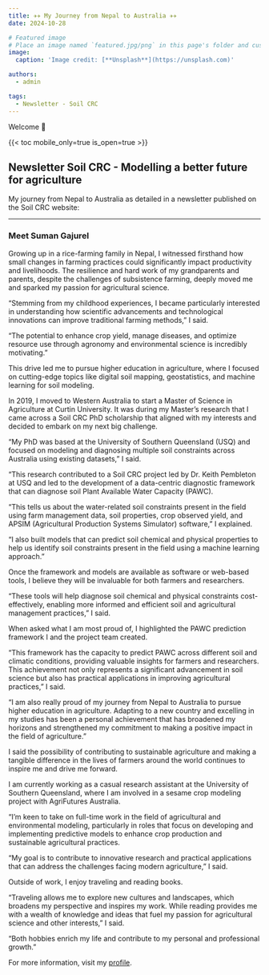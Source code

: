 ```yaml
---
title: ✈✈ My Journey from Nepal to Australia ✈✈
date: 2024-10-28

# Featured image
# Place an image named `featured.jpg/png` in this page's folder and customize its options here.
image:
  caption: 'Image credit: [**Unsplash**](https://unsplash.com)'

authors:
  - admin

tags:
  - Newsletter - Soil CRC
---
```


Welcome 👋

{{< toc mobile_only=true is_open=true >}}

## Newsletter Soil CRC - Modelling a better future for agriculture

My journey from Nepal to Australia as detailed in a newsletter published on the Soil CRC website:

---

### Meet Suman Gajurel

Growing up in a rice-farming family in Nepal, I witnessed firsthand how small changes in farming practices could significantly impact productivity and livelihoods. The resilience and hard work of my grandparents and parents, despite the challenges of subsistence farming, deeply moved me and sparked my passion for agricultural science.

“Stemming from my childhood experiences, I became particularly interested in understanding how scientific advancements and technological innovations can improve traditional farming methods,” I said.

“The potential to enhance crop yield, manage diseases, and optimize resource use through agronomy and environmental science is incredibly motivating.”

This drive led me to pursue higher education in agriculture, where I focused on cutting-edge topics like digital soil mapping, geostatistics, and machine learning for soil modeling.

In 2019, I moved to Western Australia to start a Master of Science in Agriculture at Curtin University. It was during my Master’s research that I came across a Soil CRC PhD scholarship that aligned with my interests and decided to embark on my next big challenge.

“My PhD was based at the University of Southern Queensland (USQ) and focused on modeling and diagnosing multiple soil constraints across Australia using existing datasets,” I said.

“This research contributed to a Soil CRC project led by Dr. Keith Pembleton at USQ and led to the development of a data-centric diagnostic framework that can diagnose soil Plant Available Water Capacity (PAWC).

“This tells us about the water-related soil constraints present in the field using farm management data, soil properties, crop observed yield, and APSIM (Agricultural Production Systems Simulator) software,” I explained.

“I also built models that can predict soil chemical and physical properties to help us identify soil constraints present in the field using a machine learning approach.”

Once the framework and models are available as software or web-based tools, I believe they will be invaluable for both farmers and researchers.

“These tools will help diagnose soil chemical and physical constraints cost-effectively, enabling more informed and efficient soil and agricultural management practices,” I said.

When asked what I am most proud of, I highlighted the PAWC prediction framework I and the project team created.

“This framework has the capacity to predict PAWC across different soil and climatic conditions, providing valuable insights for farmers and researchers. This achievement not only represents a significant advancement in soil science but also has practical applications in improving agricultural practices,” I said.

“I am also really proud of my journey from Nepal to Australia to pursue higher education in agriculture. Adapting to a new country and excelling in my studies has been a personal achievement that has broadened my horizons and strengthened my commitment to making a positive impact in the field of agriculture.”

I said the possibility of contributing to sustainable agriculture and making a tangible difference in the lives of farmers around the world continues to inspire me and drive me forward.

I am currently working as a casual research assistant at the University of Southern Queensland, where I am involved in a sesame crop modeling project with AgriFutures Australia.

“I’m keen to take on full-time work in the field of agricultural and environmental modeling, particularly in roles that focus on developing and implementing predictive models to enhance crop production and sustainable agricultural practices.

“My goal is to contribute to innovative research and practical applications that can address the challenges facing modern agriculture,” I said.

Outside of work, I enjoy traveling and reading books.

“Traveling allows me to explore new cultures and landscapes, which broadens my perspective and inspires my work. While reading provides me with a wealth of knowledge and ideas that fuel my passion for agricultural science and other interests,” I said.

“Both hobbies enrich my life and contribute to my personal and professional growth.”

For more information, visit my [profile](https://soilcrc.com.au/meet-suman-gajurel/).

